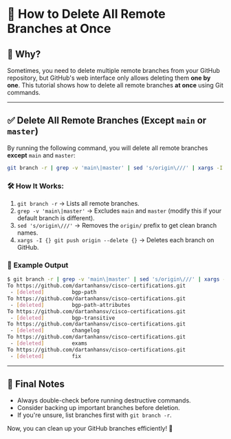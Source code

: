 # 🚀 How to Delete All Remote Branches at Once

## 📌 Why?
Sometimes, you need to delete multiple remote branches from your GitHub repository, but GitHub's web interface only allows deleting them **one by one**. This tutorial shows how to delete all remote branches **at once** using Git commands.

---

## ✅ **Delete All Remote Branches (Except `main` or `master`)**

By running the following command, you will delete all remote branches **except** `main` and `master`:

```bash
git branch -r | grep -v 'main\|master' | sed 's/origin\///' | xargs -I {} git push origin --delete {}
```

### 🛠️ **How It Works:**
1. `git branch -r` → Lists all remote branches.
2. `grep -v 'main\|master'` → Excludes `main` and `master` (modify this if your default branch is different).
3. `sed 's/origin\///'` → Removes the `origin/` prefix to get clean branch names.
4. `xargs -I {} git push origin --delete {}` → Deletes each branch on GitHub.

### 📌 **Example Output**
```bash
$ git branch -r | grep -v 'main\|master' | sed 's/origin\///' | xargs -I {} git push origin --delete {}
To https://github.com/dartanhansv/cisco-certifications.git
 - [deleted]         bgp-path
To https://github.com/dartanhansv/cisco-certifications.git
 - [deleted]         bgp-path-attributes
To https://github.com/dartanhansv/cisco-certifications.git
 - [deleted]         bgp-transitive
To https://github.com/dartanhansv/cisco-certifications.git
 - [deleted]         changelog
To https://github.com/dartanhansv/cisco-certifications.git
 - [deleted]         exams
To https://github.com/dartanhansv/cisco-certifications.git
 - [deleted]         fix
```

---

## 🎯 **Final Notes**
- Always double-check before running destructive commands.
- Consider backing up important branches before deletion.
- If you're unsure, list branches first with `git branch -r`.

Now, you can clean up your GitHub branches efficiently! 🚀

